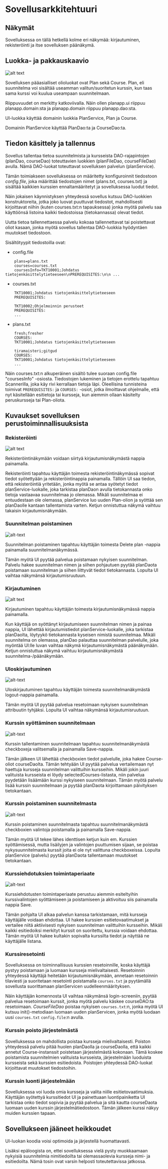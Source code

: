 # Sovellusarkkitehtuuri

## Näkymät

Sovelluksessa on tällä hetkellä kolme eri näkymää: kirjautuminen, rekisteröinti ja itse sovelluksen päänäkymä.

## Luokka- ja pakkauskaavio

![alt text](https://github.com/tikibeni/ot-harjoitustyo/blob/master/dokumentaatio/kuvat/arkkitehtuuri/kaaviot.png "Kaavio")

Sovelluksen pääasialliset olioluokat ovat Plan sekä Course. Plan, eli suunnitelma voi sisältää useamman valitun/suoritetun kurssin, kun taas sama kurssi voi kuulua useampaan suunnitelmaan.

Riippuvuudet on merkitty katkoviivalla. Näin ollen planapp.ui riippuu planapp.domain:sta ja planapp.domain riippuu planapp.dao:sta.

UI-luokka käyttää domainin luokkia PlanService, Plan ja Course.

Domainin PlanService käyttää PlanDao:ta ja CourseDao:ta.

## Tiedon käsittely ja tallennus

Sovellus tallentaa tietoa suunnitelmista ja kursseista DAO-rajapintojen (planDao, courseDao) toteuttavien luokkien (planFileDao, courseFileDao) avulla. Nämä DAO-luokat toteuttavat sovelluksen palvelun (planService).

Tämän toimiakseen sovelluksessa on määritetty konfiguroinnit tiedostoon _config.file_, joka määrittää tiedostojen nimet (plans.txt, courses.txt) ja sisältää kaikkien kurssien ennaltamääritetyt ja sovelluksessa luodut tiedot.

Näin jokaisen käynnistyksen yhteydessä sovellus kutsuu DAO-luokkien konstruktoreita, jotka joko luovat puuttuvat tiedostot, mahdollisesti kirjoittavat niihin (kuten courses.txt:n tapauksessa) jonka myötä palvelu saa käyttöönsä listoina kaikki tiedostoissa (tietokannassa) olevat tiedot.

Uutta tietoa tallennettaessa palvelu kokoaa tallennettavat tai poistettavat oliot kasaan, jonka myötä sovellus tallentaa DAO-luokkia hyödyntäen muutokset tiedostoon.

Sisältötyypit tiedostoilla ovat:

- config.file

```
    plans=plans.txt
    courses=courses.txt
    coursesInfo=TKT10001;Johdatus tietojenkäsittelytieteeseen\nPREREQUISITES:\n\n ... 
```

- courses.txt

```
    TKT10001;Johdatus tietojenkäsittelytieteeseen
    PREREQUISITES:
    
    TKT10002;Ohjelmoinnin perusteet
    PREREQUISITES:
    ...
```

- plans.txt

```
    fresh;fresher
    COURSES:
    TKT10001;Johdatus tietojenkäsittelytieteeseen
    
    tiramaisteri;gitgud
    COURSES:
    TKT10001;Johdatus tietojenkäsittelytieteeseen
    ...
```

Näin courses.txt:n alkuperäinen sisältö tulee suoraan config.file "coursesInfo" -osiosta. Tiedostojen lukeminen ja tietojen erottelu tapahtuu Scannerilla, joka käy rivi kerrallaan tietoja läpi. Oleellisina tunnisteina toimivat `PREREQUISITES:` ja `COURSES:` -osiot, jotka ilmoittavat ohjelmalle, että nyt käsitellään esitietoja tai kursseja, kun aiemmin ollaan käsitelty peruskursseja tai Plan-oliota.

## Kuvaukset sovelluksen perustoiminnallisuuksista

### Rekisteröinti

![alt text](https://github.com/tikibeni/ot-harjoitustyo/blob/master/dokumentaatio/kuvat/arkkitehtuuri/regSequence.png "Rekisteröintikaavio")

Rekisteröintinäkymään voidaan siirtyä kirjautumisnäkymästä nappia painamalla.

Rekisteröinti tapahtuu käyttäjän toimesta rekisteröintinäkymässä sopivat tiedot syötettyään ja rekisteröintinappia painamalla. 
Tällöin UI saa tiedon, että rekisteröintiä yritetään, jonka myötä se antaa syötetyt tiedot planService-luokalle, joka tarkistaa planDaon avulla tietokannasta onko tietoja vastaavaa suunnitelmaa jo olemassa. Mikäli suunnitelmaa ei entuudestaan ole olemassa, planService luo uuden Plan-olion ja syöttää sen planDaolle kantaan tallentamista varten. Ketjun onnistuttua näkymä vaihtuu takaisin kirjautumisnäkymään.

### Suunnitelman poistaminen

![alt-text](https://github.com/tikibeni/ot-harjoitustyo/blob/master/dokumentaatio/kuvat/arkkitehtuuri/deleteplanSeq.png "Poistaminen")

Suunnitelman poistaminen tapahtuu käyttäjän toimesta Delete plan -nappia painamalla suunnitelmanäkymässä. 

Tämän myötä UI pyytää palvelua poistamaan nykyisen suunnitelman. Palvelu hakee suunnitelman nimen ja siihen pohjautuen pyytää planDaota poistamaan suunnitelman ja siihen liittyvät tiedot tietokannasta. Lopulta UI vaihtaa näkymänsä kirjautumisruutuun.

### Kirjautuminen

![alt text](https://github.com/tikibeni/ot-harjoitustyo/blob/master/dokumentaatio/kuvat/arkkitehtuuri/logSequence.png "Kirjautumiskaavio")

Kirjautuminen tapahtuu käyttäjän toimesta kirjautumisnäkymässä nappia painamalla.

Kun käyttäjä on syöttänyt kirjautumiseen suunnitelman nimen ja painaa nappia, UI lähettää kirjautumistiedot planService-luokalle, joka tarkistaa planDaolta, löytyykö tietokannasta kyseisen nimistä suunnitelmaa. Mikäli suunnitelma on olemassa, planDao palauttaa suunnitelman palvelulle, joka myöntää UI:lle luvan vaihtaa näkymä kirjautumisnäkymästä päänäkymään. Ketjun onnistuttua näkymä vaihtuu kirjautumisnäkymästä suunnitelma-/päänäkymään.

### Uloskirjautuminen

![alt-text](https://github.com/tikibeni/ot-harjoitustyo/blob/master/dokumentaatio/kuvat/arkkitehtuuri/logoutSeq.png "Logout")

Uloskirjautuminen tapahtuu käyttäjän toimesta suunnitelmanäkymästä logout-nappia painamalla.

Tämän myötä UI pyytää palvelua resetoimaan nykyisen suunnitelman attribuutin tyhjäksi. Lopulta UI vaihtaa näkymänsä kirjautumisruutuun.

### Kurssin syöttäminen suunnitelmaan

![alt-text](https://github.com/tikibeni/ot-harjoitustyo/blob/master/dokumentaatio/kuvat/arkkitehtuuri/selectingSeq.png "Kurssin syöttökaavio")

Kurssin tallentaminen suunnitelmaan tapahtuu suunnitelmanäkymästä checkboxeja valitsemalla ja painamalla Save-nappia.

Tämän jälkeen UI lähettää checkboxien tiedot palvelulle, joka hakee Course-oliot courseDaolta. Tämän tehtyään UI pyytää palvelua vertailemaan nyt haettuja kursseja suunnitelman valittuihin kursseihin. Mikäli jokin juuri valituista kursseista ei löydy selectedCourses-listasta, niin palvelua pyydetään lisäämään kurssi nykyiseen suunnitelmaan. Tämän myötä palvelu lisää kurssin suunnitelmaan ja pyytää planDaota kirjoittamaan päivityksen tietokantaan.

### Kurssin poistaminen suunnitelmasta

![alt-text](https://github.com/tikibeni/ot-harjoitustyo/blob/master/dokumentaatio/kuvat/arkkitehtuuri/removalSeq.png "Removal")

Kurssin poistaminen suunnitelmasta tapahtuu suunnitelmanäkymästä checkboxien valintoja poistamalla ja painamalla Save-nappia.

Tämän myötä UI tekee lähes identtisen ketjun kuin em. Kurssien syöttämisessä, mutta lisäilyjen ja valintojen puuttumisen sijaan, se poistaa nykysuunnitelmasta kurssit joita ei ole nyt valittuna checkboxeissa. Lopulta planService (palvelu) pyytää planDaota tallentamaan muutokset tietokantaan.

### Kurssiehdotuksien toimintaperiaate

![alt-text](https://github.com/tikibeni/ot-harjoitustyo/blob/master/dokumentaatio/kuvat/arkkitehtuuri/suggestionSeq.png "Suggestions")

Kurssiehdotusten toimintaperiaate perustuu aiemmin esiteltyihin kurssivalintojen syöttämiseen ja poistamiseen ja aktivoituu siis painamalla nappia Save.

Tämän pohjalta UI alkaa palvelun kanssa tarkistamaan, mitä kursseja käyttäjälle voidaan ehdottaa. UI hakee kurssien esitietovaatimukset ja vertailee niitä aktiivisesti nykyisen suunnitelman valittuihin kursseihin. Mikäli kaikki esitiedoiksi merkityt kurssit on suoritettu, kurssia voidaan ehdottaa. Tämän myötä UI hakee kultakin sopivalta kurssilta tiedot ja näyttää ne käyttäjälle listana.

### Kurssiresetointi

Sovelluksessa on toiminnallisuus kurssien resetoinnille, koska käyttäjä pystyy poistamaan ja luomaan kursseja mielivaltaisesti. Resetoinnin yhteydessä käyttäjä heitetään kirjautumisnäkymään, annetaan resetoinnin tilaviesti ja suoritetaan resetointi poistamalla `courses.txt` ja pyytämällä sovellusta suorittamaan planServicen uudelleenmäärityksen.

Näin käyttäjän komennosta UI vaihtaa näkymänsä login-screeniin, pyytää palvelua resetoimaan kurssit, jonka myötä palvelu käskee courseDAO:ta resetoimaan. _CourseFileDao_ poistaa nykyisen `courses.txt`:n, jonka myötä UI kutsuu init()-metodiaan luomaan uuden planServicen, jonka myötä luodaan uusi `courses.txt` `config.file`:n avulla.

### Kurssin poisto järjestelmästä

Sovelluksessa on mahdollista poistaa kursseja mielivaltaisesti. Poiston yhteydessä palvelu pitää huolen planDaolla ja courseDaolla, että kaikki annetut Course-instanssit poistetaan järjestelmästä kokonaan. Tämä koskee poistamista suunnitelmien valituista kursseista, järjestelmään luoduista kursseista sekä kurssien esitiedoista. Poistojen yhteydessä DAO-luokat kirjoittavat muutokset tiedostoihin.

### Kurssin luonti järjestelmään

Sovelluksessa voi luoda omia kursseja ja valita niille esitietovaatimuksia. Käyttäjän syötettyä kurssitiedot UI ja painettuaan luontipainiketta UI tarkistaa onko tiedot sopivia ja pyytää palvelua ja sitä kautta courseDaota luomaan uuden kurssin järjestelmätiedostoon. Tämän jälkeen kurssi näkyy muiden kurssien tapaan.


## Sovellukseen jääneet heikkoudet

UI-luokan koodia voisi optimoida ja järjestellä huomattavasti. 

Lisäksi epäloogista on, ettei sovelluksessa vielä pysty muokkaamaan nykyisiä suunnitelmia nimitiedoilta tai olemassaolevia kursseja nimi- ja esitiedoilta. Nämä tosin ovat varsin helposti toteutettavissa jatkossa.